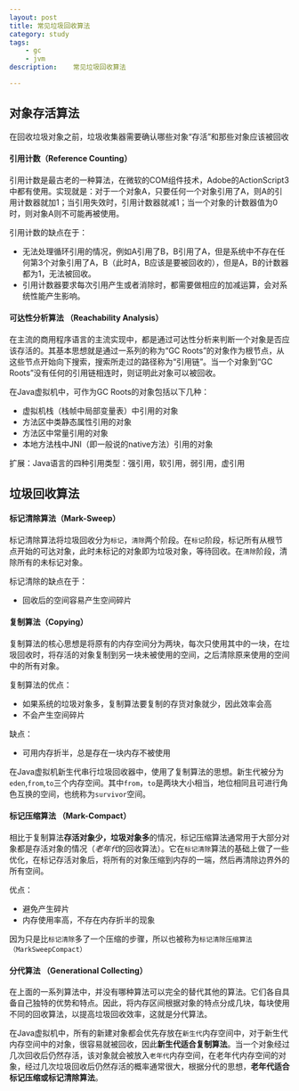 ```yaml
---
layout: post
title: 常见垃圾回收算法
category: study
tags:
    - gc
    - jvm
description: 	常见垃圾回收算法

---
```


## 对象存活算法

在回收垃圾对象之前，垃圾收集器需要确认哪些对象“存活”和那些对象应该被回收

#### 引用计数（Reference Counting）

引用计数是最古老的一种算法，在微软的COM组件技术，Adobe的ActionScript3中都有使用。实现就是：对于一个对象A，只要任何一个对象引用了A，则A的引用计数器就加1；当引用失效时，引用计数器就减1；当一个对象的计数器值为0时，则对象A则不可能再被使用。

引用计数的缺点在于：

* 无法处理循环引用的情况，例如A引用了B，B引用了A，但是系统中不存在任何第3个对象引用了A，B（此时A，B应该是要被回收的），但是A，B的计数器都为1，无法被回收。
* 引用计数器要求每次引用产生或者消除时，都需要做相应的加减运算，会对系统性能产生影响。

#### 可达性分析算法 （Reachability Analysis）

在主流的商用程序语言的主流实现中，都是通过可达性分析来判断一个对象是否应该存活的。其基本思想就是通过一系列的称为“GC Roots”的对象作为根节点，从这些节点开始向下搜索，搜索所走过的路径称为“引用链”。当一个对象到“GC Roots”没有任何的引用链相连时，则证明此对象可以被回收。

在Java虚拟机中，可作为GC Roots的对象包括以下几种：

* 虚拟机栈（栈帧中局部变量表）中引用的对象
* 方法区中类静态属性引用的对象
* 方法区中常量引用的对象
* 本地方法栈中JNI（即一般说的native方法）引用的对象

扩展：Java语言的四种引用类型：强引用，软引用，弱引用，虚引用

## 垃圾回收算法

#### 标记清除算法（Mark-Sweep）

标记清除算法将垃圾回收分为`标记`，`清除`两个阶段。在`标记`阶段，标记所有从根节点开始的可达对象，此时未标记的对象即为垃圾对象，等待回收。在`清除`阶段，清除所有的未标记对象。

标记清除的缺点在于：

* 回收后的空间容易产生空间碎片

#### 复制算法（Copying）

复制算法的核心思想是将原有的内存空间分为两块，每次只使用其中的一块，在垃圾回收时，将存活的对象复制到另一块未被使用的空间，之后清除原来使用的空间中的所有对象。

复制算法的优点：

* 如果系统的垃圾对象多，复制算法要复制的存货对象就少，因此效率会高
* 不会产生空间碎片

缺点：

* 可用内存折半，总是存在一块内存不被使用

在Java虚拟机新生代串行垃圾回收器中，使用了复制算法的思想。新生代被分为`eden`,`from`,`to`三个内存空间。其中`from`，`to`是两块大小相当，地位相同且可进行角色互换的空间，也统称为`survivor`空间。

#### 标记压缩算法 （Mark-Compact）

相比于复制算法**存活对象少，垃圾对象多**的情况，标记压缩算法通常用于大部分对象都是存活对象的情况（*老年代*的回收算法）。它在`标记清除`算法的基础上做了一些优化，在标记存活对象后，将所有的对象压缩到内存的一端，然后再清除边界外的所有空间。

优点：

* 避免产生碎片
* 内存使用率高，不存在内存折半的现象

因为只是比`标记清除`多了一个压缩的步骤，所以也被称为`标记清除压缩算法（MarkSweepCompact）`

#### 分代算法 （Generational Collecting）

在上面的一系列算法中，并没有哪种算法可以完全的替代其他的算法。它们各自具备自己独特的优势和特点。因此，将内存区间根据对象的特点分成几块，每块使用不同的回收算法，以提高垃圾回收效率，这就是分代算法。

在Java虚拟机中，所有的新建对象都会优先存放在`新生代`内存空间中，对于新生代内存空间中的对象，很容易就被回收，因此**新生代适合复制算法**。当一个对象经过几次回收后仍然存活，该对象就会被放入`老年代`内存空间，在老年代内存空间的对象，经过几次垃圾回收后仍然存活的概率通常很大，根据分代的思想，**老年代适合标记压缩或标记清除算法**。

